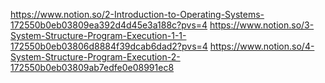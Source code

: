 https://www.notion.so/2-Introduction-to-Operating-Systems-172550b0eb03809ea392d4d45e3a188c?pvs=4
https://www.notion.so/3-System-Structure-Program-Execution-1-1-172550b0eb03806d8884f39dcab6dad2?pvs=4
https://www.notion.so/4-System-Structure-Program-Execution-2-172550b0eb03809ab7edfe0e08991ec8
